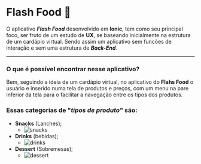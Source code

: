 # Flash Food :hamburger:

O aplicativo _**Flash Food**_ desenvolvido em **Ionic**, tem como seu principal foco, ser fruto de um estudo de **UX**, se baseando inicialmente na estrutura de um cardápio virtual.
Sendo assim um aplicativo sem funcões de interação e sem uma estrutura de _**Back-End**_.

***

### O que é possível encontrar nesse aplicativo?

Bem, seguindo a ideia de um cardápio virtual, no aplicativo do **Flahs Food** o usuário e inserido numa tela de produtos e preços, com um menu na pare inferior da tela para o facilitar a navegação entre os tipos dos produtos.

### Essas categorias de "_tipos de produto_" são:

* **Snacks** (Lanches);
   * ![snacks](https://user-images.githubusercontent.com/63278045/110267456-979ad880-7f9e-11eb-8919-f6ffda83a3d3.png) 
* **Drinks** (bebidas);
   * ![drinks](https://user-images.githubusercontent.com/63278045/110267490-af725c80-7f9e-11eb-8793-39b262df017e.png)
* **Dessert** (Sobremesas);
   * ![dessert](https://user-images.githubusercontent.com/63278045/110267511-bc8f4b80-7f9e-11eb-846b-72cb1aefea62.png)
